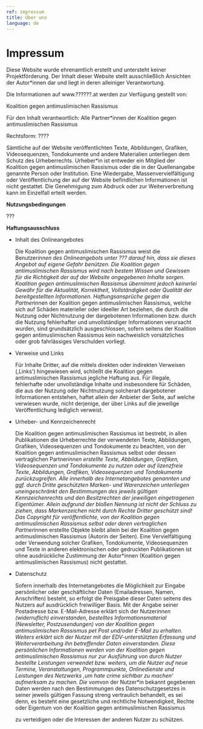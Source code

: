 ```yaml
---
ref: impressum
title: Über uns
language: de
---
```


# Impressum

Diese Website wurde ehrenamtlich erstellt und untersteht keiner Projektförderung. Der Inhalt dieser Website stellt ausschließlich Ansichten der Autor*innen dar und liegt in deren alleiniger Verantwortung. 

Die Informationen auf www.??????.at werden zur Verfügung gestellt von:

Koalition gegen antimuslimischen Rassismus 

Für den Inhalt verantwortlich: Alle Partner*innen der Koalition gegen antimuslimischen Rassismus 

Rechtsform: ????

Sämtliche auf der Website veröffentlichten Texte, Abbildungen, Grafiken, Videosequenzen, Tondokumente und andere Materialien unterliegen dem Schutz des Urheberrechts. Urheber*in ist entweder ein Mitglied der Koalition gegen antimuslimischen Rassismus oder die in der Quellenangabe genannte Person oder Institution. Eine Wiedergabe, Massenvervielfältigung oder Veröffentlichung der auf der Website befindlichen Informationen ist nicht gestattet. Die Genehmigung zum Abdruck oder zur Weiterverbreitung kann im Einzelfall erteilt werden.

**Nutzungsbedingungen**



???


**Haftungsausschluss**



*   Inhalt des Onlineangebotes

    Die Koalition gegen antimuslimischen Rassismus weist die Benutzer*innen des Onlineangebots unter ??? darauf hin, dass sie dieses Angebot auf eigene Gefahr benützen. Die Koalition gegen antimuslimischen Rassismus wird nach bestem Wissen und Gewissen für die Richtigkeit der auf der Website angegebenen Inhalte sorgen. Koalition gegen antimuslimischen Rassismus übernimmt jedoch keinerlei Gewähr für die Aktualität, Korrektheit, Vollständigkeit oder Qualität der bereitgestellten Informationen. Haftungsansprüche gegen die Partner*innen der Koalition gegen antimuslimischen Rassismus, welche sich auf Schäden materieller oder ideeller Art beziehen, die durch die Nutzung oder Nichtnutzung der dargebotenen Informationen bzw. durch die Nutzung fehlerhafter und unvollständiger Informationen verursacht wurden, sind grundsätzlich ausgeschlossen, sofern seitens der Koalition gegen antimuslimischen Rassismus kein nachweislich vorsätzliches oder grob fahrlässiges Verschulden vorliegt.

*   Verweise und Links

    Für Inhalte Dritter, auf die mittels direkten oder indirekten Verweisen (,Links') hingewiesen wird, schließt die Koalition gegen antimuslimischen Rassismus jegliche Haftung aus. Für illegale, fehlerhafte oder unvollständige Inhalte und insbesondere für Schäden, die aus der Nutzung oder Nichtnutzung solcherart dargebotener Informationen entstehen, haftet allein der Anbieter der Seite, auf welche verwiesen wurde, nicht derjenige, der über Links auf die jeweilige Veröffentlichung lediglich verweist.

*   Urheber- und Kennzeichenrecht

    Die Koalition gegen antimuslimischen Rassismus ist bestrebt, in allen Publikationen die Urheberrechte der verwendeten Texte, Abbildungen, Grafiken, Videosequenzen und Tondokumente zu beachten, von der Koalition gegen antimuslimischen Rassismus selbst oder dessen vertraglichen Partner*innen erstellte Texte, Abbildungen, Grafiken, Videosequenzen und Tondokumente zu nutzen oder auf lizenzfreie Texte, Abbildungen, Grafiken, Videosequenzen und Tondokumente zurückzugreifen. Alle innerhalb des Internetangebotes genannten und ggf. durch Dritte geschützten Marken- und Warenzeichen unterliegen uneingeschränkt den Bestimmungen des jeweils gültigen Kennzeichenrechts und den Besitzrechten der jeweiligen eingetragenen Eigentümer. Allein aufgrund der bloßen Nennung ist nicht der Schluss zu ziehen, dass Markenzeichen nicht durch Rechte Dritter geschützt sind! Das Copyright für veröffentlichte, von der Koalition gegen antimuslimischen Rassismus selbst oder deren vertraglichen Partner*innen erstellte Objekte bleibt allein bei der Koalition gegen antimuslimischen Rassismus (Autorin der Seiten). Eine Vervielfältigung oder Verwendung solcher Grafiken, Tondokumente, Videosequenzen und Texte in anderen elektronischen oder gedruckten Publikationen ist ohne ausdrückliche Zustimmung der Autor*innen (Koalition gegen antimuslimischen Rassismus) nicht gestattet.

*   Datenschutz

    Sofern innerhalb des Internetangebotes die Möglichkeit zur Eingabe persönlicher oder geschäftlicher Daten (Emailadressen, Namen, Anschriften) besteht, so erfolgt die Preisgabe dieser Daten seitens des Nutzers auf ausdrücklich freiwilliger Basis. Mit der Angabe seiner Postadresse bzw. E-Mail-Adresse erklärt sich der Nutzer*innen (widerruflich) einverstanden, bestelltes Informationsmaterial (Newsletter, Postzusendungen) von der Koalition gegen antimuslimischen Rassismus pet Post und/oder E-Mail zu erhalten. Weiters erklärt sich der Nutzer mit der EDV-unterstützten Erfassung und Weiterverarbeitung ihn betreffender Daten einverstanden. Diese persönlichen Informationen werden von der Koalition gegen antimuslimischen Rassismus nur zur Ausführung von durch Nutzer bestellte Leistungen verwendet bzw. weiters, um die Nutzer auf neue Termine, Veranstaltungen, Programmpunkte, Onlinedienste und Leistungen des Netzwerks ‚um hate crime sichtbar zu machen‘ aufmerksam zu machen. Die vom*von der Nutzer*in bekannt gegebenen Daten werden nach den Bestimmungen des Datenschutzgesetzes in seiner jeweils gültigen Fassung streng vertraulich behandelt, es sei denn, es besteht eine gesetzliche und rechtliche Notwendigkeit, Rechte oder Eigentum von der Koalition gegen antimuslimischen Rassismus


     zu verteidigen oder die Interessen der anderen Nutzer zu schützen.